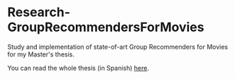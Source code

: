 # Research-GroupRecommendersForMovies
Study and implementation of state-of-art Group Recommenders for Movies for my Master's thesis.

You can read the whole thesis (in Spanish) [here](https://github.com/JJSrra/Documentacion-TFM).
